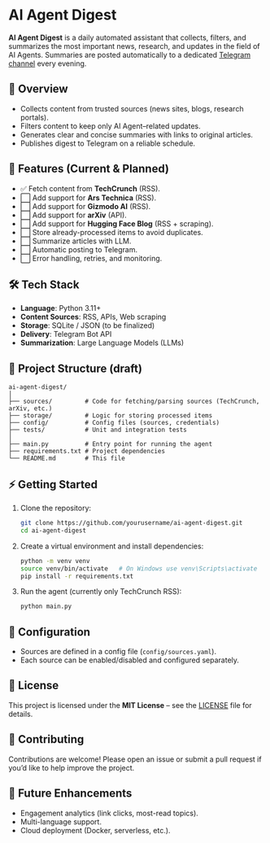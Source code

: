 # AI Agent Digest  

**AI Agent Digest** is a daily automated assistant that collects, filters, and summarizes the most important news, research, and updates in the field of AI Agents. Summaries are posted automatically to a dedicated [Telegram channel](#) every evening.  

## 🚀 Overview  
- Collects content from trusted sources (news sites, blogs, research portals).  
- Filters content to keep only AI Agent–related updates.  
- Generates clear and concise summaries with links to original articles.  
- Publishes digest to Telegram on a reliable schedule.  

## 📌 Features (Current & Planned)  
- ✅ Fetch content from **TechCrunch** (RSS).  
- ⬜ Add support for **Ars Technica** (RSS).  
- ⬜ Add support for **Gizmodo AI** (RSS).  
- ⬜ Add support for **arXiv** (API).  
- ⬜ Add support for **Hugging Face Blog** (RSS + scraping).  
- ⬜ Store already-processed items to avoid duplicates.  
- ⬜ Summarize articles with LLM.  
- ⬜ Automatic posting to Telegram.  
- ⬜ Error handling, retries, and monitoring.  

## 🛠️ Tech Stack  
- **Language**: Python 3.11+  
- **Content Sources**: RSS, APIs, Web scraping  
- **Storage**: SQLite / JSON (to be finalized)  
- **Delivery**: Telegram Bot API  
- **Summarization**: Large Language Models (LLMs)  

## 📂 Project Structure (draft)  
```
ai-agent-digest/
│
├── sources/         # Code for fetching/parsing sources (TechCrunch, arXiv, etc.)
├── storage/         # Logic for storing processed items
├── config/          # Config files (sources, credentials)
├── tests/           # Unit and integration tests
│
├── main.py          # Entry point for running the agent
├── requirements.txt # Project dependencies
└── README.md        # This file
```

## ⚡ Getting Started  
1. Clone the repository:  
   ```bash
   git clone https://github.com/yourusername/ai-agent-digest.git
   cd ai-agent-digest
   ```
2. Create a virtual environment and install dependencies:  
   ```bash
   python -m venv venv
   source venv/bin/activate   # On Windows use venv\Scripts\activate
   pip install -r requirements.txt
   ```
3. Run the agent (currently only TechCrunch RSS):  
   ```bash
   python main.py
   ```

## 📖 Configuration  
- Sources are defined in a config file (`config/sources.yaml`).  
- Each source can be enabled/disabled and configured separately.  

## 📜 License  
This project is licensed under the **MIT License** – see the [LICENSE](LICENSE) file for details.  

## 🤝 Contributing  
Contributions are welcome! Please open an issue or submit a pull request if you’d like to help improve the project.  

## 🌟 Future Enhancements  
- Engagement analytics (link clicks, most-read topics).  
- Multi-language support.  
- Cloud deployment (Docker, serverless, etc.).  
